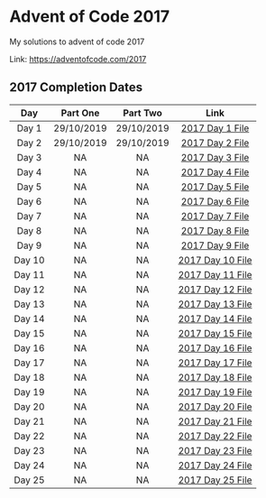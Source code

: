 # Advent of Code 2017

My solutions to advent of code 2017

Link: https://adventofcode.com/2017

## 2017 Completion Dates

|Day|Part One|Part Two|Link|
|:---:|:----:|:------:|:---:|
|Day 1|29/10/2019|29/10/2019|[2017 Day 1 File](https://github.com/Hopson97/advent-of-code/blob/master/cpp/2017/day1.cpp)|
|Day 2|29/10/2019|29/10/2019|[2017 Day 2 File](https://github.com/Hopson97/advent-of-code/blob/master/cpp/2017/day2.cpp)|
|Day 3|NA|NA|[2017 Day 3 File](https://github.com/Hopson97/advent-of-code/blob/master/cpp/2017/day3.cpp)|
|Day 4|NA|NA|[2017 Day 4 File](https://github.com/Hopson97/advent-of-code/blob/master/cpp/2017/day4.cpp)|
|Day 5|NA|NA|[2017 Day 5 File](https://github.com/Hopson97/advent-of-code/blob/master/cpp/2017/day5.cpp)|
|Day 6|NA|NA|[2017 Day 6 File](https://github.com/Hopson97/advent-of-code/blob/master/cpp/2017/day6.cpp)|
|Day 7|NA|NA|[2017 Day 7 File](https://github.com/Hopson97/advent-of-code/blob/master/cpp/2017/day7.cpp)|
|Day 8|NA|NA|[2017 Day 8 File](https://github.com/Hopson97/advent-of-code/blob/master/cpp/2017/day8.cpp)|
|Day 9|NA|NA|[2017 Day 9 File](https://github.com/Hopson97/advent-of-code/blob/master/cpp/2017/day9.cpp)|
|Day 10|NA|NA|[2017 Day 10 File](https://github.com/Hopson97/advent-of-code/blob/master/cpp/2017/day10.cpp)|
|Day 11|NA|NA|[2017 Day 11 File](https://github.com/Hopson97/advent-of-code/blob/master/cpp/2017/day11.cpp)|
|Day 12|NA|NA|[2017 Day 12 File](https://github.com/Hopson97/advent-of-code/blob/master/cpp/2017/day12.cpp)|
|Day 13|NA|NA|[2017 Day 13 File](https://github.com/Hopson97/advent-of-code/blob/master/cpp/2017/day13.cpp)|
|Day 14|NA|NA|[2017 Day 14 File](https://github.com/Hopson97/advent-of-code/blob/master/cpp/2017/day14.cpp)|
|Day 15|NA|NA|[2017 Day 15 File](https://github.com/Hopson97/advent-of-code/blob/master/cpp/2017/day15.cpp)|
|Day 16|NA|NA|[2017 Day 16 File](https://github.com/Hopson97/advent-of-code/blob/master/cpp/2017/day16.cpp)|
|Day 17|NA|NA|[2017 Day 17 File](https://github.com/Hopson97/advent-of-code/blob/master/cpp/2017/day17.cpp)|
|Day 18|NA|NA|[2017 Day 18 File](https://github.com/Hopson97/advent-of-code/blob/master/cpp/2017/day18.cpp)|
|Day 19|NA|NA|[2017 Day 19 File](https://github.com/Hopson97/advent-of-code/blob/master/cpp/2017/day19.cpp)|
|Day 20|NA|NA|[2017 Day 20 File](https://github.com/Hopson97/advent-of-code/blob/master/cpp/2017/day20.cpp)|
|Day 21|NA|NA|[2017 Day 21 File](https://github.com/Hopson97/advent-of-code/blob/master/cpp/2017/day21.cpp)|
|Day 22|NA|NA|[2017 Day 22 File](https://github.com/Hopson97/advent-of-code/blob/master/cpp/2017/day22.cpp)|
|Day 23|NA|NA|[2017 Day 23 File](https://github.com/Hopson97/advent-of-code/blob/master/cpp/2017/day23.cpp)|
|Day 24|NA|NA|[2017 Day 24 File](https://github.com/Hopson97/advent-of-code/blob/master/cpp/2017/day24.cpp)|
|Day 25|NA|NA|[2017 Day 25 File](https://github.com/Hopson97/advent-of-code/blob/master/cpp/2017/day25.cpp)|
